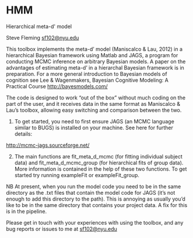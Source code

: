 HMM
===

Hierarchical meta-d' model

Steve Fleming
sf102@nyu.edu

This toolbox implements the meta-d’ model (Maniscalco & Lau, 2012) in a hierarchical Bayesian framework using Matlab and JAGS, a program for conducting MCMC inference on arbitrary Bayesian models. A paper on the advantages of estimating meta-d’ in a hierarchal Bayesian framework is in preparation. For a more general introduction to Bayesian models of cognition see Lee & Wagenmakers, Bayesian Cognitive Modeling: A Practical Course http://bayesmodels.com/

The code is designed to work “out of the box” without much coding on the part of the user, and it receives data in the same format as Maniscalco & Lau’s toolbox, allowing easy switching and comparison between the two.

1) To get started, you need to first ensure JAGS (an MCMC language similar to BUGS) is installed on your machine. See here for further details:

http://mcmc-jags.sourceforge.net/

2) The main functions are fit_meta_d_mcmc (for fitting individual subject data) and fit_meta_d_mcmc_group (for hierarchical fits of group data). More information is contained in the help of these two functions. To get started try running exampleFit or exampleFit_group.

NB At present, when you run the model code you need to be in the same directory as the .txt files that contain the model code for JAGS (it’s not enough to add this directory to the path). This is annoying as usually you’d like to be in the same directory that contains your project data. A fix for this is in the pipeline.

Please get in touch with your experiences with using the toolbox, and any bug reports or issues to me at sf102@nyu.edu
